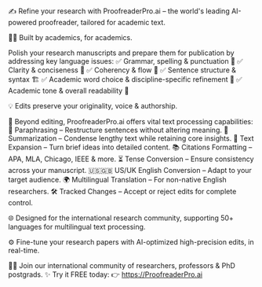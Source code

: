✍️ Refine your research with ProofreaderPro.ai – the world's leading AI-powered proofreader, tailored for academic text. 

👨‍🎓 Built by academics, for academics.

Polish your research manuscripts and prepare them for publication by addressing key language issues:
✅ Grammar, spelling & punctuation 📝
✅ Clarity & conciseness 🎯
✅ Coherency & flow 🌊
✅ Sentence structure & syntax 🏗️
✅ Academic word choice & discipline-specific refinement 📖
✅ Academic tone & overall readability 📢

💡 Edits preserve your originality, voice & authorship.

📝 Beyond editing, ProofreaderPro.ai offers vital text processing capabilities:
🔄 Paraphrasing – Restructure sentences without altering meaning.
📑 Summarization – Condense lengthy text while retaining core insights.
📖 Text Expansion – Turn brief ideas into detailed content.
📚 Citations Formatting – APA, MLA, Chicago, IEEE & more.
⏳ Tense Conversion – Ensure consistency across your manuscript.
🇺🇸🇬🇧 US/UK English Conversion – Adapt to your target audience.
🌍 Multilingual Translation – For non-native English researchers.
🛠️ Tracked Changes – Accept or reject edits for complete control.

🌐 Designed for the international research community, supporting 50+ languages for multilingual text processing.

⚙️ Fine-tune your research papers with AI-optimized high-precision edits, in real-time.

👨‍🎓 Join our international community of researchers, professors & PhD postgrads. 
✨ Try it FREE today: 👉 https://ProofreaderPro.ai
